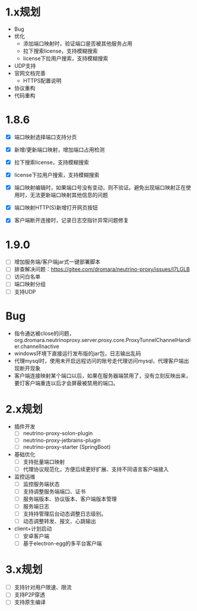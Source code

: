 # 1.x规划
- Bug
- 优化
  - 添加端口映射时，验证端口是否被其他服务占用
  - 拉下搜索license，支持模糊搜索
  - license下拉用户搜索，支持模糊搜索
- UDP支持
- 官网文档完善
  - HTTPS配置说明
- 协议重构
- 代码重构

# 1.8.6
- [x] 端口映射选择端口支持分页
- [x] 新增/更新端口映射，增加端口占用检测
- [x] 拉下搜索license，支持模糊搜索
- [x] license下拉用户搜索，支持模糊搜索
- [x] 端口映射编辑时，如果端口号没有变动，则不验证。避免出现端口映射正在使用时，无法更新端口映射其他信息的问题
- [x] 端口映射HTTP(S)新增打开网页按钮
- [x] 客户端断开连接时，记录日志空指针异常问题修复


# 1.9.0
- [ ] 增加服务端/客户端jar式一键部署脚本
- [ ] 排查解决问题：https://gitee.com/dromara/neutrino-proxy/issues/I7LGLB
- [ ] 访问白名单
- [ ] 端口映射分组
- [ ] 支持UDP

# Bug
- 指令通达被close的问题，org.dromara.neutrinoproxy.server.proxy.core.ProxyTunnelChannelHandler.channelInactive 
- windows环境下直接运行发布版的jar包，日志输出乱码
- 代理mysql时，使用未开启远程访问的账号走代理访问mysql，代理客户端出现断开现象
- 客户端连接映射某个端口以后，如果在服务器端禁用了，没有立刻反映出来，要灯客户端重连以后才会屏蔽被禁用的端口。

# 2.x规划
- 插件开发
  - [ ] neutrino-proxy-solon-plugin
  - [ ] neutrino-proxy-jetbrains-plugin
  - [ ] neutrino-proxy-starter (SpringBoot)
- 基础优化
  - [ ] 支持批量端口映射
  - [ ] 代理协议规范化，方便后续更好扩展、支持不同语言客户端接入
- 监控运维
  - [ ] 监控服务端状态
  - [ ] 支持调整服务端端口、证书
  - [ ] 服务端版本、协议版本、客户端版本管理
  - [ ] 服务端日志
  - [ ] 支持持管理后台动态调整日志级别。
  - [ ] 动态调整转发、报文、心跳输出
- client+计划启动
  - [ ] 安卓客户端
  - [ ] 基于electron-egg的多平台客户端

# 3.x规划
- [ ] 支持针对用户限速、限流
- [ ] 支持P2P穿透
- [ ] 支持原生编译
